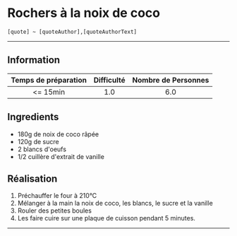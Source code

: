 # Rochers à la noix de coco

`[quote] ~ [quoteAuthor],[quoteAuthorText]`

---

## Information

| Temps de préparation  | Difficulté    | Nombre de Personnes |
|:---------------------:|:-------------:|:-------------------:|
| <= 15min            | 1.0  | 6.0        |

## Ingredients

- 180g de noix de coco râpée
- 120g de sucre
- 2 blancs d'oeufs
- 1/2 cuillère d'extrait de vanille


## Réalisation

1. Préchauffer le four à 210°C
1. Mélanger à la main la noix de coco, les blancs, le sucre et la vanille
1. Rouler des petites boules
1. Les faire cuire sur une plaque de cuisson pendant 5 minutes.


---


